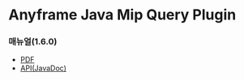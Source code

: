 Anyframe Java Mip Query Plugin
====

### 매뉴얼(1.6.0)
* [PDF](manual/mip-query-1.6.0.pdf)
* [API(JavaDoc)](javadoc)

